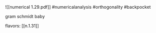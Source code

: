 ![[numerical 1.29.pdf]]
#numericalanalysis #orthogonality #backpocket 

gram schmidt baby

flavors: [[n.1.31]]
